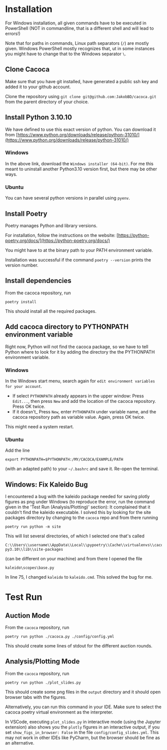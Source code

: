 # Installation

For Windows installation, all given commands have to be executed in PowerShell
(NOT in commandline, that is a different shell and will lead to errors!)

Note that for paths in commands, Linux path separators (`/`) are mostly given. Windows PowerShell mostly recognizes that, ut in some instances you might have to change that to the Windows separator `\`.

## Clone Cacoca

Make sure that you have git installed, have generated a public ssh key and added it to your github account.

Clone the repository using `git clone git@github.com:JakobBD/cacoca.git` from the parent directory of your choice.

## Install Python 3.10.10

We have defined to use this exact version of python. You can download it from [https://www.python.org/downloads/release/python-31010/](https://www.python.org/downloads/release/python-31010/)

### Windows

In the above link, download the `Windows installer (64-bit)`. For me this meant to uninstall another Python3.10 version first, but there may be other ways.

### Ubuntu

You can have several python versions in parallel using `pyenv`.

## Install Poetry

Poetry manages Python and library versions.

For installation, follow the instructions on the website: [https://python-poetry.org/docs/](https://python-poetry.org/docs/)

You might have to at the binary path to your PATH environment variable.

Installation was successful if the command `poetry --version` prints the version number.

## Install dependencies

From the cacoca repository, run

```
poetry install
```

This should install all the required packages.

## Add cacoca directory to PYTHONPATH environment variable

Right now, Python will not find the cacoca package, so we have to tell Python where to look for it by adding the directory the the PYTHONPATH environment variable.

### Windows

In the Windows start menu, search again for `edit environment variables for your account`.

- If select `PYTHONPATH` already appears in the upper window:
Press `Edit...`, then press `New` and add the location of the cacoca repository. Press OK twice.
- If it doesn't_ Press `New`, enter `PYTHONPATH` under variable name, and the cacoca repository path as variable value. Again, press OK twice.

This might need a system restart.

### Ubuntu

Add the line
```
export PYTHONPATH=$PYTHONPATH:/MY/CACOCA/EXAMPLE/PATH
```
(with an adapted path) to your `~/.bashrc` and save it. Re-open the terminal.

## Windows: Fix Kaleido Bug

I encountered a bug with the kaleido package needed for saving plotly figures as png under Windows (to reproduce the error, run the command given in the 'Test Run (Analysis/Plotting)' section): It complained that it couldn't find the kaleido executable. I solved this by looking for the site packages directory by changing to the `cacoca` repo and from there running
```
poetry run python -m site
```
This will list several directories, of which I selected one that's called
```
C:\\Users\\username\\AppData\\Local\\pypoetry\\Cache\\virtualenvs\\cacoca-...-py3.10\\lib\\site-packages
```
(can be different on your machine) and from there I opened the file
```
kaleido\scopes\base.py
```
In line 75, I changed `kaleido` to `kaleido.cmd`.  This solved the bug for me.

# Test Run

## Auction Mode

From the `cacoca` repository, run

```
poetry run python ./cacoca.py ./config/config.yml
```

This should create some lines of stdout for the different auction rounds.

## Analysis/Plotting Mode

From the `cacoca` repository, run

```
poetry run python ./plot_slides.py
```

This should create some png files in the `output` directory and it should open browser tabs with the figures.

Alternatively, you can run this command in your IDE. Make sure to select the cacoca poetry virtual environment as the interpreter.

In VSCode, executing `plot_slides.py` in interactive mode (using the Jupyter extension) also shows you the `plotly` figures in an interactive output, if you set `show_figs_in_browser: False` in the file `config/config_slides.yml`. This may not work in other IDEs like PyCharm, but the browser should be fine as an alternative.

